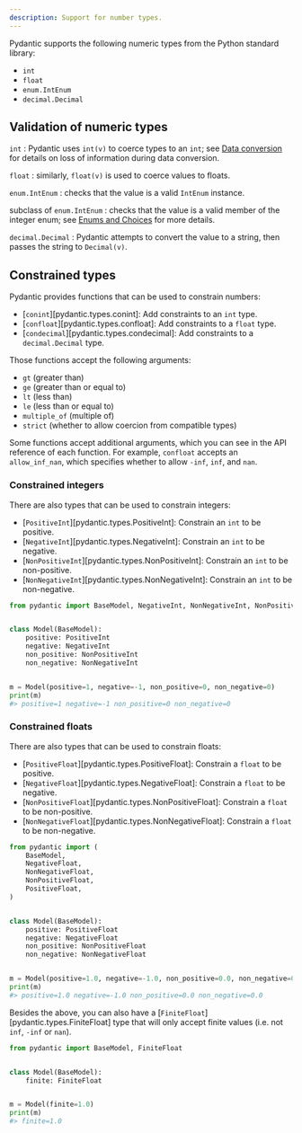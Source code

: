 ```yaml
---
description: Support for number types.
---
```


Pydantic supports the following numeric types from the Python standard library:

* `int`
* `float`
* `enum.IntEnum`
* `decimal.Decimal`

## Validation of numeric types

`int`
: Pydantic uses `int(v)` to coerce types to an `int`;
  see [Data conversion](../models.md#data-conversion) for details on loss of information during data conversion.

`float`
: similarly, `float(v)` is used to coerce values to floats.

`enum.IntEnum`
: checks that the value is a valid `IntEnum` instance.

subclass of `enum.IntEnum`
: checks that the value is a valid member of the integer enum;
  see [Enums and Choices](enums.md) for more details.

`decimal.Decimal`
: Pydantic attempts to convert the value to a string, then passes the string to `Decimal(v)`.

## Constrained types

Pydantic provides functions that can be used to constrain numbers:

* [`conint`][pydantic.types.conint]: Add constraints to an `int` type.
* [`confloat`][pydantic.types.confloat]: Add constraints to a `float` type.
* [`condecimal`][pydantic.types.condecimal]: Add constraints to a `decimal.Decimal` type.

Those functions accept the following arguments:

* `gt` (greater than)
* `ge` (greater than or equal to)
* `lt` (less than)
* `le` (less than or equal to)
* `multiple_of` (multiple of)
* `strict` (whether to allow coercion from compatible types)

Some functions accept additional arguments, which you can see in the API reference of each function. For example,
`confloat` accepts an `allow_inf_nan`, which specifies whether to allow `-inf`, `inf`, and `nan`.

### Constrained integers

There are also types that can be used to constrain integers:

* [`PositiveInt`][pydantic.types.PositiveInt]: Constrain an `int` to be positive.
* [`NegativeInt`][pydantic.types.NegativeInt]: Constrain an `int` to be negative.
* [`NonPositiveInt`][pydantic.types.NonPositiveInt]: Constrain an `int` to be non-positive.
* [`NonNegativeInt`][pydantic.types.NonNegativeInt]: Constrain an `int` to be non-negative.

```py
from pydantic import BaseModel, NegativeInt, NonNegativeInt, NonPositiveInt, PositiveInt


class Model(BaseModel):
    positive: PositiveInt
    negative: NegativeInt
    non_positive: NonPositiveInt
    non_negative: NonNegativeInt


m = Model(positive=1, negative=-1, non_positive=0, non_negative=0)
print(m)
#> positive=1 negative=-1 non_positive=0 non_negative=0
```

### Constrained floats

There are also types that can be used to constrain floats:

* [`PositiveFloat`][pydantic.types.PositiveFloat]: Constrain a `float` to be positive.
* [`NegativeFloat`][pydantic.types.NegativeFloat]: Constrain a `float` to be negative.
* [`NonPositiveFloat`][pydantic.types.NonPositiveFloat]: Constrain a `float` to be non-positive.
* [`NonNegativeFloat`][pydantic.types.NonNegativeFloat]: Constrain a `float` to be non-negative.

```py
from pydantic import (
    BaseModel,
    NegativeFloat,
    NonNegativeFloat,
    NonPositiveFloat,
    PositiveFloat,
)


class Model(BaseModel):
    positive: PositiveFloat
    negative: NegativeFloat
    non_positive: NonPositiveFloat
    non_negative: NonNegativeFloat


m = Model(positive=1.0, negative=-1.0, non_positive=0.0, non_negative=0.0)
print(m)
#> positive=1.0 negative=-1.0 non_positive=0.0 non_negative=0.0
```

Besides the above, you can also have a [`FiniteFloat`][pydantic.types.FiniteFloat] type that will only accept finite values (i.e. not `inf`, `-inf` or `nan`).

```py
from pydantic import BaseModel, FiniteFloat


class Model(BaseModel):
    finite: FiniteFloat


m = Model(finite=1.0)
print(m)
#> finite=1.0
```
